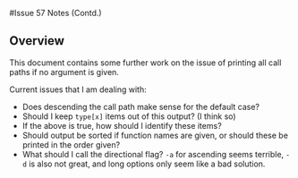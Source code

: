 #Issue 57 Notes (Contd.)

## Overview

This document contains some further work on the issue of printing all call
paths if no argument is given.

Current issues that I am dealing with:
*  Does descending the call path make sense for the default case?
*  Should I keep `type[x]` items out of this output? (I think so)
*  If the above is true, how should I identify these items?
*  Should output be sorted if function names are given, or should these be printed in the order given?
*  What should I call the directional flag? `-a` for ascending seems terrible,
   `-d` is also not great, and long options only seem like a bad solution.


